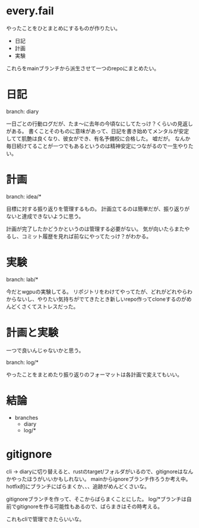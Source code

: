 # every.fail

やったことをひとまとめにするものが作りたい。

- 日記
- 計画
- 実験

これらをmainブランチから派生させて一つのrepoにまとめたい。

# 日記

branch: diary

一日ごとの行動ログだが、たま〜に去年の今頃なにしてたっけ？くらいの見返しがある。
書くことそのものに意味があって、日記を書き始めてメンタルが安定してて肌艶は良くなり、彼女ができ、有名予備校に合格した。
嘘だが。
なんか毎日続けてることが一つでもあるというのは精神安定につながるので一生やりたい。


# 計画

branch: idea/*

目標に対する振り返りを管理するもの。
計画立てるのは簡単だが、振り返りがないと達成できないように思う。

計画が完了したかどうかというのは管理する必要がない。
気が向いたらまたやるし、コミット履歴を見れば前なにやってたっけ？がわかる。

# 実験

branch: lab/*

今だとwgpuの実験してる。
リポジトリをわけてやってたが、どれがどれやらわからないし、やりたい気持ちがでてきたとき新しいrepo作ってcloneするのがめんどくさくてストレスだった。

# 計画と実験

一つで良いんじゃないかと思う。

branch: log/*

やったことをまとめたり振り返りのフォーマットは各計画で変えてもいい。

# 結論

- branches
    - diary
    - log/*

# gitignore

cli -> diaryに切り替えると、rustのtarget/フォルダがいるので、gitignoreはなんかやったほうがいいかもしれない。
mainからignoreブランチ作ろうか考え中。hotfix的にブランチにばらまくか、、、追跡がめんどくさいな。

gitignoreブランチを作って、そこからばらまくことにした。
log/*ブランチは自前でgitignoreを作る可能性もあるので、ばらまきはその時考える。

これもcliで管理できたらいいな。
